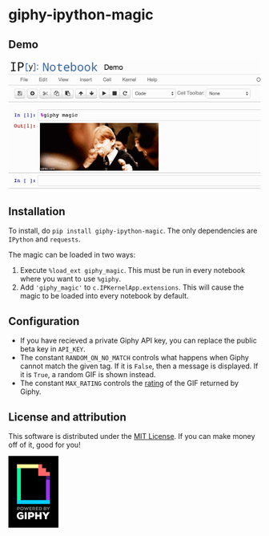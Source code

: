 # giphy-ipython-magic

## Demo

![Demo](https://raw.githubusercontent.com/AustinRochford/giphy-ipython-magic/master/demo.gif)

## Installation

To install, do `pip install giphy-ipython-magic`.  The only dependencies are `IPython` and `requests`.

The magic can be loaded in two ways:

1. Execute `%load_ext giphy_magic`.  This must be run in every notebook where you want to use `%giphy`.
2. Add `'giphy_magic'` to `c.IPKernelApp.extensions`.  This will cause the magic to be loaded into every notebook by default.

## Configuration

* If you have recieved a private Giphy API key, you can replace the public beta key in `API_KEY`.
* The constant `RANDOM_ON_NO_MATCH` controls what happens when Giphy cannot match the given tag.  If it is `False`, then a message is displayed.  If it is `True`, a random GIF is shown instead.
* The constant `MAX_RATING` controls the [rating](https://github.com/Giphy/GiphyAPI#parameters-4) of the GIF returned by Giphy.

## License and attribution

This software is distributed under the [MIT License](https://raw.githubusercontent.com/AustinRochford/giphy-ipython-magic/master/LICENSE).  If you can make money off of it, good for you!

![Powered by Giphy](https://raw.githubusercontent.com/AustinRochford/giphy-ipython-magic/master/powered_by_giphy.gif)
